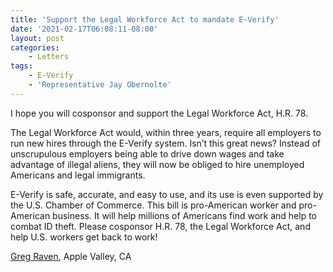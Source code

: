 ```yaml
---
title: 'Support the Legal Workforce Act to mandate E-Verify'
date: '2021-02-17T06:08:11-08:00'
layout: post
categories:
    - Letters
tags:
    - E-Verify
    - 'Representative Jay Obernolte'
---
```


I hope you will cosponsor and support the Legal Workforce Act, H.R. 78.

The Legal Workforce Act would, within three years, require all employers to run new hires through the E-Verify system. Isn’t this great news? Instead of unscrupulous employers being able to drive down wages and take advantage of illegal aliens, they will now be obliged to hire unemployed Americans and legal immigrants.

E-Verify is safe, accurate, and easy to use, and its use is even supported by the U.S. Chamber of Commerce. This bill is pro-American worker and pro-American business. It will help millions of Americans find work and help to combat ID theft. Please cosponsor H.R. 78, the Legal Workforce Act, and help U.S. workers get back to work!

[Greg Raven](https://www.gregraven.org/), Apple Valley, CA